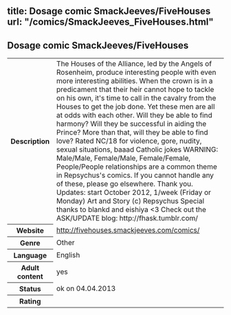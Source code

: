title: Dosage comic SmackJeeves/FiveHouses
url: "/comics/SmackJeeves_FiveHouses.html"
---
Dosage comic SmackJeeves/FiveHouses
-----------------------------------------

<table class="comicinfo">
<tr>
<th>Description</th><td>The Houses of the Alliance, led by the Angels of Rosenheim, produce interesting people with even more interesting abilities. When the crown is in a predicament that their heir cannot hope to tackle on his own, it's time to call in the cavalry from the Houses to get the job done. Yet these men are all at odds with each other. Will they be able to find harmony? Will they be successful in aiding the Prince? More than that, will they be able to find love? Rated NC/18 for violence, gore, nudity, sexual situations, baaad Catholic jokes WARNING: Male/Male, Female/Male, Female/Female, People/People relationships are a common theme in Repsychus's comics. If you cannot handle any of these, please go elsewhere. Thank you. Updates: start October 2012, 1/week (Friday or Monday) Art and Story (c) Repsychus Special thanks to blankd and eishiya &lt;3 Check out the ASK/UPDATE blog: http://fhask.tumblr.com/</td>
</tr>
<tr>
<th>Website</th><td><a href="http://fivehouses.smackjeeves.com/comics/">http://fivehouses.smackjeeves.com/comics/</a></td>
</tr>
<tr>
<th>Genre</th><td>Other</td>
</tr>
<tr>
<th>Language</th><td>English</td>
</tr>
<tr>
<th>Adult content</th><td>yes</td>
</tr>
<tr>
<th>Status</th><td>ok on 04.04.2013</td>
</tr>
<tr>
<th>Rating</th><td><div class="g-plusone" data-size="standard" data-annotation="bubble"
 data-href="http://fivehouses.smackjeeves.com/comics/"></div></td>
</tr>
</table>
<script type="text/javascript">
  (function() {
    var po = document.createElement('script'); po.type = 'text/javascript'; po.async = true;
    po.src = 'https://apis.google.com/js/plusone.js';
    var s = document.getElementsByTagName('script')[0]; s.parentNode.insertBefore(po, s);
  })();
</script>
